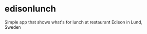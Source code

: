 edisonlunch
===========

Simple app that shows what's for lunch at restaurant Edison in Lund, Sweden
